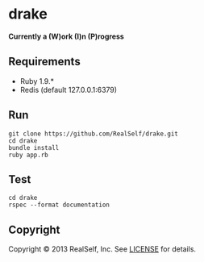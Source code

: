 drake
=====

**Currently a (W)ork (I)n (P)rogress**

Requirements
------------

* Ruby 1.9.*
* Redis (default 127.0.0.1:6379)

Run
---

    git clone https://github.com/RealSelf/drake.git
    cd drake
    bundle install
    ruby app.rb
  
Test
----

    cd drake
    rspec --format documentation

Copyright
---------

Copyright © 2013 RealSelf, Inc. See [LICENSE](https://github.com/RealSelf/drake/blob/master/LICENSE) for details.
